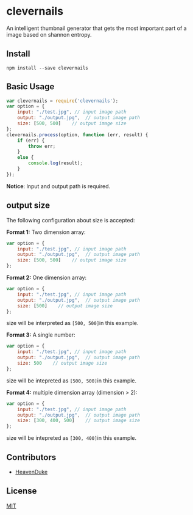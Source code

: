 # clevernails
An intelligent thumbnail generator that gets the most important part of a image based on shannon entropy.

## Install

```plain
npm install --save clevernails
```

## Basic Usage

```javascript
var clevernails = require('clevernails');
var option = {
    input: "./test.jpg", // input image path
    output: "./output.jpg",  // output image path
    size: [500, 500]    // output image size
};
clevernails.process(option, function (err, result) {
    if (err) {
        throw err;
    }
    else {
        console.log(result);
    }
});
```

**Notice**: Input and output path is required.

## output size

The following configuration about size is accepted:

**Format 1:** Two dimension array:
```javascript
var option = {
    input: "./test.jpg", // input image path
    output: "./output.jpg",  // output image path
    size: [500, 500]    // output image size
};
```

**Format 2:** One dimension array:
```javascript
var option = {
    input: "./test.jpg", // input image path
    output: "./output.jpg",  // output image path
    size: [500]    // output image size
};
```
size will be interpreted as ```[500, 500]```in this example.

**Format 3:** A single number:
```javascript
var option = {
    input: "./test.jpg", // input image path
    output: "./output.jpg",  // output image path
    size: 500    // output image size
};
```
size will be intepreted as ```[500, 500]```in this example.

**Format 4:** multiple dimension array (dimension > 2):
```javascript
var option = {
    input: "./test.jpg", // input image path
    output: "./output.jpg",  // output image path
    size: [300, 400, 500]    // output image size
};
```
size will be intepreted as ```[300, 400]```in this example.

## Contributors
* [HeavenDuke](https://github.com/HeavenDuke)

## License
[MIT](https://opensource.org/licenses/MIT)